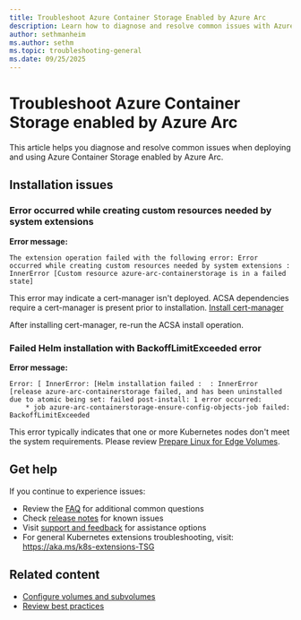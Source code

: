 ```yaml
---
title: Troubleshoot Azure Container Storage Enabled by Azure Arc
description: Learn how to diagnose and resolve common issues with Azure Container Storage enabled by Azure Arc.
author: sethmanheim
ms.author: sethm
ms.topic: troubleshooting-general
ms.date: 09/25/2025
---
```


# Troubleshoot Azure Container Storage enabled by Azure Arc

This article helps you diagnose and resolve common issues when deploying and using Azure Container Storage enabled by Azure Arc.

## Installation issues

### Error occurred while creating custom resources needed by system extensions

**Error message:**
```
The extension operation failed with the following error: Error occurred while creating custom resources needed by system extensions : InnerError [Custom resource azure-arc-containerstorage is in a failed state]
```

This error may indicate a cert-manager isn't deployed.
ACSA dependencies require a cert-manager is present prior to installation.
[Install cert-manager](quickstart-install.md#step-2-install-azure-iot-operations-dependencies)

After installing cert-manager, re-run the ACSA install operation.

### Failed Helm installation with BackoffLimitExceeded error

**Error message:**
```
Error: [ InnerError: [Helm installation failed :  : InnerError [release azure-arc-containerstorage failed, and has been uninstalled due to atomic being set: failed post-install: 1 error occurred:
	* job azure-arc-containerstorage-ensure-config-objects-job failed: BackoffLimitExceeded
```

This error typically indicates that one or more Kubernetes nodes don't meet the system requirements.
Please review [Prepare Linux for Edge Volumes](howto-prepare-linux-edge-volumes.md).

## Get help

If you continue to experience issues:

- Review the [FAQ](faq.yml) for additional common questions
- Check [release notes](release-notes.md) for known issues
- Visit [support and feedback](support-feedback.md) for assistance options
- For general Kubernetes extensions troubleshooting, visit: https://aka.ms/k8s-extensions-TSG

## Related content

- [Configure volumes and subvolumes](volumes-subvolumes.md)
- [Review best practices](storage-options.md)
